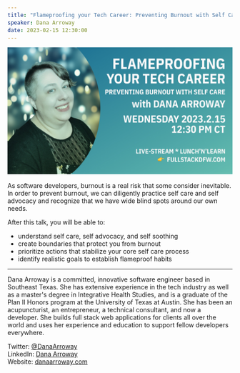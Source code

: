 ```yaml
---
title: "Flameproofing your Tech Career: Preventing Burnout with Self Care"
speaker: Dana Arroway
date: 2023-02-15 12:30:00
---
```


![banner](/20230215.jpg)

As software developers, burnout is a real risk that some consider inevitable. In order to prevent burnout, we can diligently practice self care and self advocacy and recognize that we have wide blind spots around our own needs.

After this talk, you will be able to:

- understand self care, self advocacy, and self soothing
- create boundaries that protect you from burnout
- prioritize actions that stabilize your core self care process
- identify realistic goals to establish flameproof habits

---

Dana Arroway is a committed, innovative software engineer based in Southeast Texas. She has extensive experience in the tech industry as well as a master's degree in Integrative Health Studies, and is a graduate of the Plan II Honors program at the University of Texas at Austin. She has been an acupuncturist, an entrepreneur, a technical consultant, and now a developer. She builds full stack web applications for clients all over the world and uses her experience and education to support fellow developers everywhere.

Twitter: [@DanaArroway](https://twitter.com/danaarroway)  
LinkedIn: [Dana Arroway](https://linkedin.com/in/dana-arroway)  
Website: [danaarroway.com](https://danaarroway.com)  
